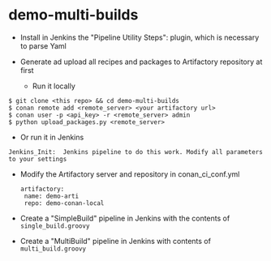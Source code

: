 # demo-multi-builds

* Install in Jenkins the "Pipeline Utility Steps": plugin, which is necessary to parse Yaml

* Generate ad upload all recipes and packages to Artifactory repository at first

  + Run it locally
```
$ git clone <this repo> && cd demo-multi-builds
$ conan remote add <remote_server> <your artifactory url>   
$ conan user -p <api_key> -r <remote_server> admin
$ python upload_packages.py <remote_server> 
```
   + Or run it in Jenkins
```
Jenkins_Init:  Jenkins pipeline to do this work. Modify all parameters to your settings
```

* Modify the Artifactory server and repository in conan_ci_conf.yml
  ```
  artifactory:
   name: demo-arti
   repo: demo-conan-local
   ```
   
* Create a "SimpleBuild" pipeline in Jenkins with the contents of ``single_build.groovy``
* Create a "MultiBuild" pipeline in Jenkins with contents of ``multi_build.groovy``
